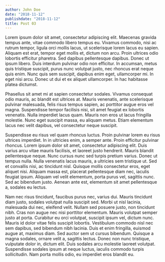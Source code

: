 ```yaml
---
author: John Doe
date: "2018-11-12"
publishdate: "2018-11-12"
title: Post 03
---
```

Lorem ipsum dolor sit amet, consectetur adipiscing elit. Maecenas gravida tempus ante, vitae commodo libero tempus eu. Vivamus commodo, nisi ac rutrum tempor, ligula orci mollis lacus, ut scelerisque lorem lacus eu sapien. Aliquam est erat, tempor eget mollis et, dictum non arcu. Proin ultrices odio lobortis efficitur pharetra. Sed dapibus pellentesque dapibus. Donec ut ipsum libero. Duis interdum pulvinar odio non efficitur. In accumsan, metus quis tristique suscipit, purus nunc volutpat justo, nec rhoncus erat neque quis enim. Nunc quis sem suscipit, dapibus enim eget, ullamcorper mi. In eget nisi arcu. Donec ut dui et ex aliquet ullamcorper. In hac habitasse platea dictumst.

Phasellus sit amet mi at sapien consectetur sodales. Vivamus consequat odio mauris, ac blandit est ultrices at. Mauris venenatis, ante scelerisque pulvinar malesuada, felis risus tempus sapien, ac porttitor augue eros vel magna. Suspendisse tempor facilisis nisi, sit amet feugiat ex lobortis venenatis. Nulla imperdiet lacus quam. Mauris non eros ut lacus fringilla molestie. Nunc eget suscipit massa, eu aliquam metus. Etiam elementum lacus nec velit dapibus, vel consectetur neque suscipit.

Suspendisse eu risus vel quam rhoncus luctus. Proin pulvinar lorem eu risus ultrices imperdiet. In in ultricies enim, a semper ante. Proin efficitur pulvinar rhoncus. Lorem ipsum dolor sit amet, consectetur adipiscing elit. Duis varius arcu vitae mauris facilisis, et laoreet justo hendrerit. Mauris blandit pellentesque neque. Nunc cursus nunc sed turpis pretium varius. Donec ut tempus nulla. Nulla venenatis lacus mauris, a ultricies sem tristique ut. Sed et convallis nisi, ac tincidunt nisl. Quisque mollis consectetur eros, eget aliquet nisi. Aliquam massa est, placerat pellentesque diam nec, iaculis feugiat ipsum. Aliquam vel velit elementum, porta purus vel, sagittis nunc. Sed ac bibendum justo. Aenean ante est, elementum sit amet pellentesque a, sodales eu lectus.

Nam nec risus tincidunt, faucibus purus nec, varius dui. Mauris tincidunt diam justo, sodales volutpat nulla suscipit sed. Morbi ut nisl lacinia, malesuada dui nec, eleifend velit. Nullam sed posuere justo, non tincidunt nibh. Cras non augue nec nisi porttitor elementum. Mauris volutpat semper justo at porta. Curabitur eu orci volutpat, suscipit ipsum vel, dictum nunc. Mauris id dolor vitae felis suscipit lobortis. Vestibulum commodo nisl nec sem dapibus, sed bibendum nibh lacinia. Duis et enim fringilla, euismod augue at, maximus diam. Sed auctor sem ut cursus bibendum. Quisque a magna sodales, ornare velit a, sagittis lectus. Donec non nunc tristique, vulputate dolor in, dictum elit. Duis sodales arcu molestie laoreet volutpat. Suspendisse sodales ipsum at neque luctus, iaculis commodo turpis sollicitudin. Nam porta mollis odio, eu imperdiet eros blandit eu.

